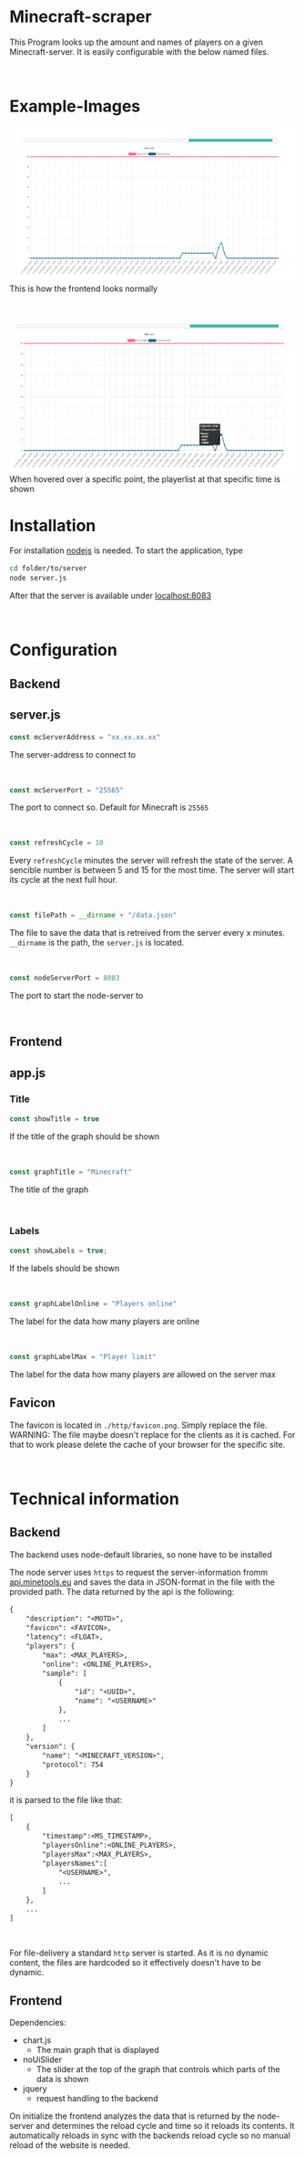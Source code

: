 # Minecraft-scraper
This Program looks up the amount and names of players on a given Minecraft-server. It is easily configurable with the below named files.

&nbsp;

# Example-Images

![Frontend](resources/frontend_01.png)
This is how the frontend looks normally

&nbsp;

![Frontend-Hovered](resources/frontend_02.png)
When hovered over a specific point, the playerlist at that specific time is shown

# Installation

For installation [nodejs](https://nodejs.org/) is needed. To start the application, type
```bash
cd folder/to/server
node server.js
```

After that the server is available under [localhost:8083](http://localhost:8083)

&nbsp;

# Configuration

## Backend 
## server.js

```javascript
const mcServerAddress = "xx.xx.xx.xx"
```
The server-address to connect to

&nbsp;
```javascript
const mcServerPort = "25565"
```
The port to connect so. Default for Minecraft is `25565`

&nbsp;
```javascript
const refreshCycle = 10
```
Every `refreshCycle` minutes the server will refresh the state of the server. A sencible number is between 5 and 15 for the most time. The server will start its cycle at the next full hour.

&nbsp;
```javascript
const filePath = __dirname + "/data.json"
```
The file to save the data that is retreived from the server every x minutes.\
`__dirname` is the path, the `server.js` is located.

&nbsp;
```javascript
const nodeServerPort = 8083
```
The port to start the node-server to

&nbsp;

## Frontend
## app.js
### Title
```javascript
const showTitle = true
```
If the title of the graph should be shown

&nbsp;
```javascript
const graphTitle = "Minecraft"
```
The title of the graph

&nbsp;
### Labels
```javascript
const showLabels = true;
```
If the labels should be shown

&nbsp;
```javascript
const graphLabelOnline = "Players online"
```
The label for the data how many players are online

&nbsp;
```javascript
const graphLabelMax = "Player limit"
```
The label for the data how many players are allowed on the server max

## Favicon

The favicon is located in `./http/favicon.png`. Simply replace the file. \
WARNING: The file maybe doesn't replace for the clients as it is cached. For that to work please delete the cache of your browser for the specific site.

&nbsp;

# Technical information

## Backend
The backend uses node-default libraries, so none have to be installed

The node server uses `https` to request the server-information fromm [api.minetools.eu](https://api.minetools.eu) and saves the data in JSON-format in the file with the provided path. The data returned by the api is the following:
```
{
    "description": "<MOTD>",
    "favicon": <FAVICON>,
    "latency": <FLOAT>,
    "players": {
        "max": <MAX_PLAYERS>,
        "online": <ONLINE_PLAYERS>,
        "sample": [
            {
                "id": "<UUID>",
                "name": "<USERNAME>"
            },
            ...
        ]
    },
    "version": {
        "name": "<MINECRAFT_VERSION>",
        "protocol": 754
    }
}
```
it is parsed to the file like that:
```
[
    {
        "timestamp":<MS_TIMESTAMP>,
        "playersOnline":<ONLINE_PLAYERS>,
        "playersMax":<MAX_PLAYERS>,
        "playersNames":[
            "<USERNAME>",
            ...
        ]
    },
    ...
]
```

&nbsp;

For file-delivery a standard `http` server is started. As it is no dynamic content, the files are hardcoded so it effectively doesn't have to be dynamic.

## Frontend

Dependencies:
* chart.js
    * The main graph that is displayed
* noUiSlider
    * The slider at the top of the graph that controls which parts of the data is shown
* jquery
    * request handling to the backend

On initialize the frontend analyzes the data that is returned by the node-server and determines the reload cycle and time so it reloads its contents. It automatically reloads in sync with the backends reload cycle so no manual reload of the website is needed.

